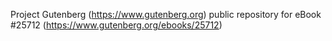 Project Gutenberg (https://www.gutenberg.org) public repository for eBook #25712 (https://www.gutenberg.org/ebooks/25712)
